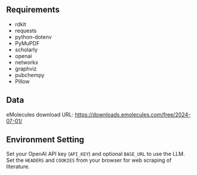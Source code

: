 ## Requirements
+ rdkit
+ requests
+ python-dotenv
+ PyMuPDF
+ scholarly
+ openai
+ networkx
+ graphviz
+ pubchempy
+ Pillow
## Data
eMolecules download URL: https://downloads.emolecules.com/free/2024-07-01/
## Environment Setting
Set your OpenAI API key (`API_KEY`) and optional `BASE_URL` to use the LLM.
Set the `HEADERS` and `COOKIES` from your browser for web scraping of literature.
